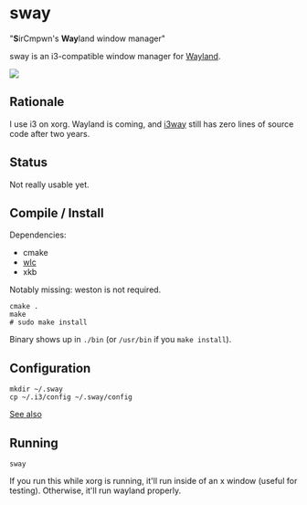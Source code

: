 # sway

"**S**irCmpwn's **Way**land window manager"

sway is an i3-compatible window manager for
[Wayland](http://wayland.freedesktop.org/).

![](https://sr.ht/iQyr.png)

## Rationale

I use i3 on xorg. Wayland is coming, and [i3way](http://i3way.org/) still has
zero lines of source code after two years.

## Status

Not really usable yet.

## Compile / Install

Dependencies:

* cmake
* [wlc](https://github.com/Cloudef/wlc)
* xkb

Notably missing: weston is not required.

    cmake .
    make
    # sudo make install

Binary shows up in `./bin` (or `/usr/bin` if you `make install`).

## Configuration

    mkdir ~/.sway
    cp ~/.i3/config ~/.sway/config

[See also](http://i3wm.org/docs/)

## Running

    sway

If you run this while xorg is running, it'll run inside of an x window (useful
for testing). Otherwise, it'll run wayland properly.
